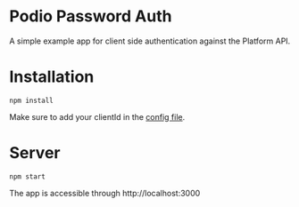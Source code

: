 # Podio Password Auth

A simple example app for client side authentication against the Platform API.

# Installation

```
npm install
```

Make sure to add your clientId in the [config file](https://github.com/podio/platformJS/blob/master/examples/client_auth/public/javascript/config.js).

# Server

```
npm start
```

The app is accessible through http://localhost:3000